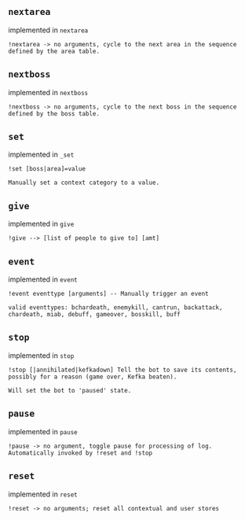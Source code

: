 ## `nextarea`

implemented in `nextarea`


    !nextarea -> no arguments, cycle to the next area in the sequence defined by the area table.
    
## `nextboss`

implemented in `nextboss`


    !nextboss -> no arguments, cycle to the next boss in the sequence defined by the boss table.
    
## `set`

implemented in `_set`


    !set [boss|area]=value

    Manually set a context category to a value.
    
## `give`

implemented in `give`


    !give --> [list of people to give to] [amt]
    
## `event`


implemented in `event`


    !event eventtype [arguments] -- Manually trigger an event

    valid eventtypes: bchardeath, enemykill, cantrun, backattack, chardeath, miab, debuff, gameover, bosskill, buff   

## `stop`

implemented in `stop`


    !stop [|annihilated|kefkadown] Tell the bot to save its contents, possibly for a reason (game over, Kefka beaten).

    Will set the bot to 'paused' state.
    
## `pause`

implemented in `pause`


    !pause -> no argument, toggle pause for processing of log. Automatically invoked by !reset and !stop
    
## `reset`

implemented in `reset`


    !reset -> no arguments; reset all contextual and user stores